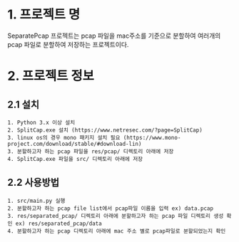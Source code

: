 # 1. 프로젝트 명
SeparatePcap 프로젝트는 pcap 파일을 mac주소를 기준으로 분할하여 여러개의 pcap 파일로 분할하여 저장하는 프로젝트이다.

# 2. 프로젝트 정보
  ## 2.1 설치
    1. Python 3.x 이상 설치
    2. SplitCap.exe 설치 (https://www.netresec.com/?page=SplitCap)
    3. linux os의 경우 mono 패키지 설치 필요 (https://www.mono-project.com/download/stable/#download-lin)
    3. 분할하고자 하는 pcap 파일을 res/pcap/ 디렉토리 아래에 저장
    4. SplitCap.exe 파일을 src/ 디렉토리 아래에 저장
    
  ## 2.2 사용방법
    1. src/main.py 실행
    2. 분할하고자 하는 pcap file list에서 pcap파일 이름을 입력 ex) data.pcap
    3. res/separated_pcap/ 디렉토리 아래에 분할하고자 하는 pcap 파일 디렉토리 생성 확인 ex) res/separated_pcap/data
    4. 분할하고자 하는 pcap 디렉토리 아래에 mac 주소 별로 pcap파일로 분할되었는지 확인
  
